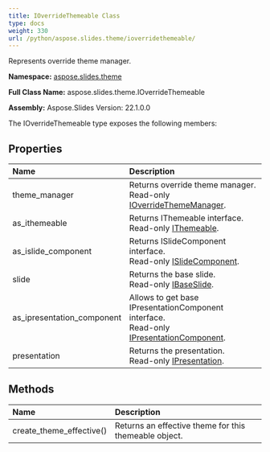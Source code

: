 ```yaml
---
title: IOverrideThemeable Class
type: docs
weight: 330
url: /python/aspose.slides.theme/ioverridethemeable/
---
```


Represents override theme manager.

**Namespace:** [aspose.slides.theme](/python/aspose.slides.theme/)

**Full Class Name:** aspose.slides.theme.IOverrideThemeable

**Assembly:**  Aspose.Slides Version: 22.1.0.0

The IOverrideThemeable type exposes the following members:
## **Properties**
|**Name**|**Description**|
| :- | :- |
|theme_manager|Returns override theme manager.<br/>            Read-only [IOverrideThemeManager](/python/aspose.slides.theme/ioverridethememanager/).|
|as_ithemeable|Returns IThemeable interface.<br/>            Read-only [IThemeable](/python/aspose.slides.theme/ithemeable/).|
|as_islide_component|Returns ISlideComponent interface.<br/>            Read-only [ISlideComponent](/python/aspose.slides/islidecomponent/).|
|slide|Returns the base slide.<br/>            Read-only [IBaseSlide](/python/aspose.slides/ibaseslide/).|
|as_ipresentation_component|Allows to get base IPresentationComponent interface.<br/>            Read-only [IPresentationComponent](/python/aspose.slides/ipresentationcomponent/).|
|presentation|Returns the presentation. <br/>            Read-only [IPresentation](/python/aspose.slides/ipresentation/).|
## **Methods**
|**Name**|**Description**|
| :- | :- |
|create_theme_effective()|Returns an effective theme for this themeable object.|
